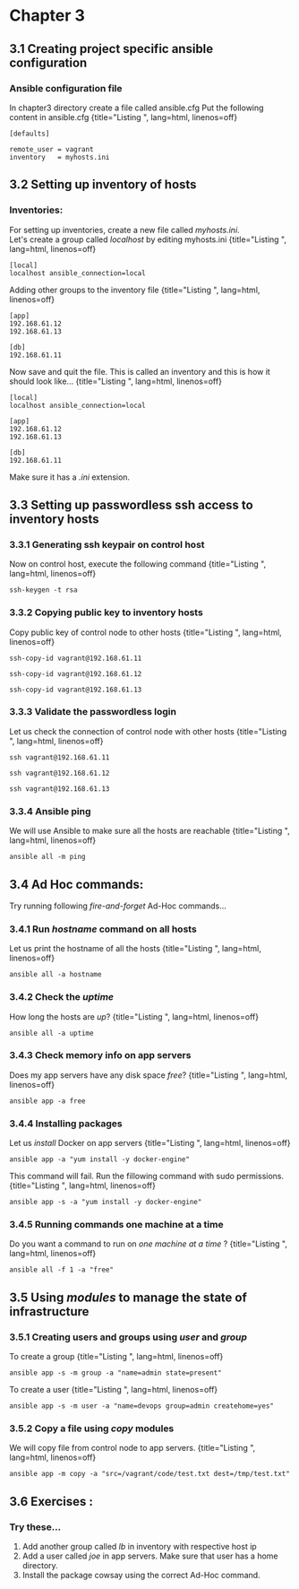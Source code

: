 # Chapter 3

## 3.1 Creating project specific ansible configuration
###  Ansible configuration file
In chapter3 directory create a file called ansible.cfg
Put the following content in ansible.cfg
{title="Listing ", lang=html, linenos=off}
~~~~~~~
[defaults]

remote_user = vagrant
inventory   = myhosts.ini
~~~~~~~

## 3.2 Setting up inventory of hosts
### Inventories:

For setting up inventories, create a new file called *myhosts.ini*.  
Let's create a group called *localhost* by editing myhosts.ini
{title="Listing ", lang=html, linenos=off}
~~~~~~~
[local]
localhost ansible_connection=local
~~~~~~~
Adding other groups to the inventory file
{title="Listing ", lang=html, linenos=off}
~~~~~~~
[app]
192.168.61.12
192.168.61.13

[db]
192.168.61.11
~~~~~~~

Now save and quit the file. This is called an inventory and this is how it should look like...
{title="Listing ", lang=html, linenos=off}
~~~~~~~
[local]
localhost ansible_connection=local

[app]
192.168.61.12
192.168.61.13

[db]
192.168.61.11

~~~~~~~

Make sure it has a *.ini* extension.


## 3.3 Setting up passwordless ssh access to inventory hosts
### 3.3.1 Generating ssh keypair on control host
Now on control host, execute the following command
{title="Listing ", lang=html, linenos=off}
~~~~~~~
ssh-keygen -t rsa
~~~~~~~
### 3.3.2 Copying public key to inventory hosts
Copy public key of control node to other hosts
{title="Listing ", lang=html, linenos=off}
~~~~~~~
ssh-copy-id vagrant@192.168.61.11

ssh-copy-id vagrant@192.168.61.12

ssh-copy-id vagrant@192.168.61.13
~~~~~~~
### 3.3.3 Validate the passwordless login
Let us check the connection of control node with other hosts
{title="Listing ", lang=html, linenos=off}
~~~~~~~
ssh vagrant@192.168.61.11

ssh vagrant@192.168.61.12

ssh vagrant@192.168.61.13
~~~~~~~
### 3.3.4 Ansible ping
We will use Ansible to make sure all the hosts are reachable
{title="Listing ", lang=html, linenos=off}
~~~~~~~
ansible all -m ping
~~~~~~~

## 3.4 Ad Hoc commands:
Try running following *fire-and-forget* Ad-Hoc commands...
### 3.4.1 Run *hostname* command on all hosts
Let us print the hostname of all the hosts
{title="Listing ", lang=html, linenos=off}
~~~~~~~
ansible all -a hostname
~~~~~~~
### 3.4.2 Check the *uptime*
How long the hosts are *up*?
{title="Listing ", lang=html, linenos=off}
~~~~~~~
ansible all -a uptime
~~~~~~~
### 3.4.3 Check memory info on app servers
Does my app servers have any disk space *free*?
{title="Listing ", lang=html, linenos=off}
~~~~~~~
ansible app -a free
~~~~~~~
### 3.4.4 Installing packages
Let us *install* Docker on app servers
{title="Listing ", lang=html, linenos=off}
~~~~~~~
ansible app -a "yum install -y docker-engine"
~~~~~~~
This command will fail. Run the fillowing command with sudo permissions.
{title="Listing ", lang=html, linenos=off}
~~~~~~~
ansible app -s -a "yum install -y docker-engine"
~~~~~~~
### 3.4.5 Running commands one machine at a time
Do you want a command to run on *one machine at a time* ?
{title="Listing ", lang=html, linenos=off}
~~~~~~~
ansible all -f 1 -a "free"
~~~~~~~
## 3.5 Using *modules* to manage the state of infrastructure
### 3.5.1 Creating users and groups using *user* and *group*
To create a group
{title="Listing ", lang=html, linenos=off}
~~~~~~~
ansible app -s -m group -a "name=admin state=present"
~~~~~~~
To create a user
{title="Listing ", lang=html, linenos=off}
~~~~~~~
ansible app -s -m user -a "name=devops group=admin createhome=yes"
~~~~~~~

### 3.5.2 Copy a file using *copy* modules
We will copy file from control node to app servers.
{title="Listing ", lang=html, linenos=off}
~~~~~~~
ansible app -m copy -a "src=/vagrant/code/test.txt dest=/tmp/test.txt"
~~~~~~~

## 3.6 Exercises :
### Try these...
1. Add another group called *lb* in inventory with respective host ip
2. Add a user called *joe* in app servers. Make sure that user has a home directory.
3. Install the package cowsay using the correct Ad-Hoc command.
